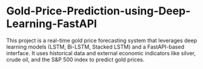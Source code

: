 # Gold-Price-Prediction-using-Deep-Learning-FastAPI
This project is a real-time gold price forecasting system that leverages deep learning models (LSTM, Bi-LSTM, Stacked LSTM) and a FastAPI-based interface. It uses historical data and external economic indicators like silver, crude oil, and the S&amp;P 500 index to predict gold prices.
